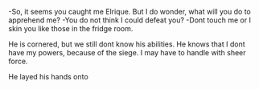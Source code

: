 

-So, it seems you caught me Elrique. But I do wonder, what will you do to apprehend me?
-You do not think I could defeat you?
-Dont touch me or I skin you like those in the fridge room.


He is cornered, but we still dont know his abilities. He knows that I dont have my powers, because of the siege. I may have to handle with sheer force.

He layed his hands onto 